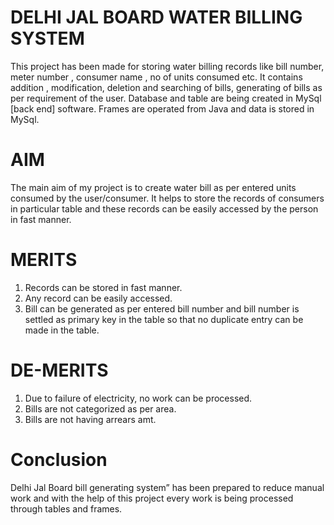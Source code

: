 # DELHI JAL BOARD WATER BILLING SYSTEM
This project has been made for storing water billing records like bill number, meter number , consumer name , no of units consumed etc. It contains addition , modification, deletion and searching of bills, generating of bills  as per requirement of the user. Database and table are being created in MySql [back end] software. Frames are operated from Java and data is stored in MySql.

# AIM
The main aim of my project is to create water bill as per entered units consumed by the user/consumer. It helps to store the records of consumers in particular table and these records can be easily accessed by the person in fast manner.

# MERITS
1.	Records can be stored in fast manner.
2.	Any record can be easily accessed.
3.	Bill can be generated as per entered bill number and bill number is settled as primary key in the table so that no duplicate entry can be made in the table.

# DE-MERITS
1.	Due to failure of electricity, no work can be processed.
2.	Bills are not categorized as per area.
3.	Bills are not having arrears amt.

# Conclusion
Delhi Jal Board bill generating system” has been prepared to reduce manual work and with the help of this project every work is being processed through tables and frames.
